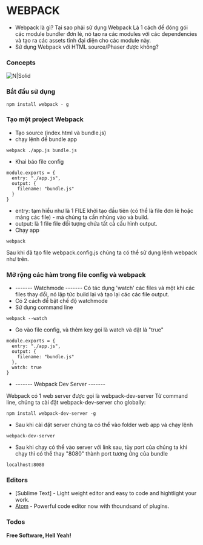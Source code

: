 # WEBPACK
* Webpack là gì? Tại sao phải sử dụng Webpack
Là 1 cách để đóng gói các module bundler đơn lẻ, nó tạo ra các modules với các dependencies và tạo ra các assets tĩnh đại diện cho các module này.
* Sử dụng Webpack với HTML source/Phaser được không?

### Concepts
![N|Solid](https://cdn.scotch.io/1/OgOa3kqeStetJOfDqZyI_1HB2N57.png)

### Bắt đầu sử dụng
```
npm install webpack - g
```

### Tạo một project Webpack
* Tạo source (index.html và bundle.js)
* chạy lệnh để bundle app
```
webpack ./app.js bundle.js
```
* Khai báo file config
```
module.exports = {
  entry: "./app.js",
  output: {
    filename: "bundle.js"
  }
}
```
* entry: tạm hiểu như là 1 FILE khởi tạo đầu tiên (có thể là file đơn lẻ hoặc mảng các file) - mà chúng ta cần nhúng vào và build.
* output: là 1 file file đối tượng chứa tất cả cấu hình output.
* Chạy app
```
webpack
```
Sau khi đã tạo file webpack.config.js chúng ta có thể sử dụng lệnh webpack như trên.

### Mở rộng các hàm trong file config và webpack
* ------- Watchmode -------
Có tác dụng 'watch' các files và một khi các files thay đổi, nó lập tức build lại và tạo lại các các file output.
* Có 2 cách để bật chế độ watchmode
* Sử dụng command line
```
webpack --watch
```
* Go vào file config, và thêm key gọi là watch và đặt là "true"
```
module.exports = {
  entry: "./app.js",
  output: {
    filename: "bundle.js"
  },
  watch: true
}
```
* ------- Webpack Dev Server -------

Webpack có 1 web server được gọi là webpack-dev-server
Từ command line, chúng ta cài đặt webpack-dev-server cho globally:

```
npm install webpack-dev-server -g
```

* Sau khi cài đặt server chúng ta có thể vào folder web app và chạy lệnh

```
webpack-dev-server
```
* Sau khi chạy có thể vào server với link sau, tùy port của chúng ta khi chạy thì có thể thay "8080" thành port tương ứng của bundle
```
localhost:8080
```
### Editors

* [Sublime Text] - Light weight editor and easy to code and hightlight your work.
* [Atom] - Powerful code editor now with thoundsand of plugins.

### Todos


**Free Software, Hell Yeah!**

[//]: # (These are reference links used in the body of this note and get stripped out when the markdown processor does its job. There is no need to format nicely because it shouldn't be seen. Thanks SO - http://stackoverflow.com/questions/4823468/store-comments-in-markdown-syntax)

   [Webpack JS]: <https://webpack.js.org/>
   [Atom]: <https://atom.io/>
   [Freebies UI Kit]: <http://freebiesbug.com/psd-freebies/ui-kits/>
   [Sketch App Resources]: <https://www.sketchappsources.com/category/ui.html>

   [Kenney.nl]: <http://www.kenney.nl>
   [OpenGameArt.org]: <http://www.OpenGameArt.org>
   [Untamed.wild-refuge.net]: <http://www.Untamed.wild-refuge.net>
   [Crateboy.itch.io]: <http://www.Crateboy.itch.io>
   [Opengamegraphics.com]: <http://www.Opengamegraphics.com>
   [Gameart2d.com]: <http://www.Gameart2d.com>
   [Wigdetworx.com]: <http://www.Wigdetworx.com>
   [GlitchtheGame.com]: <http://www.GlitchtheGame.com>
   [Dumbanex.com]: <http://www.Dumbanex.com>
   [Reinerstilesets.de]: <http://www.Reinerstilesets.de>
   [Sharecg.com]: <http://www.Sharecg.com>
   [Roenica.com]: <http://www.Roenica.com>
   [Blogoscoped.com]: <http://www.Blogoscoped.com>
   [Lostgarden.com]: <http://www.Lostgarden.com>
   [Subtlepatterns.com]: <http://www.Subtlepatterns.com>
   [Openclipart.org]: <http://www.Openclipart.org>
